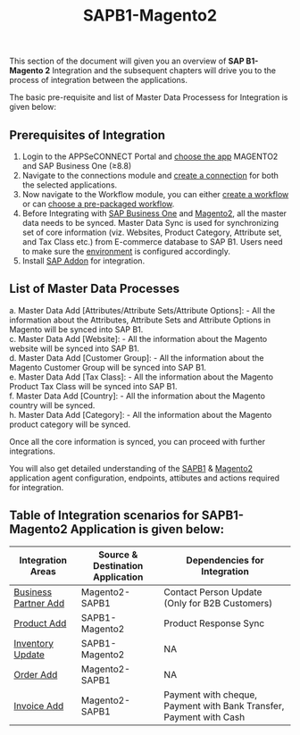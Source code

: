 ﻿---
title: "SAPB1-Magento2"
toc: true
tag: developers
category: "Integration"
deprecated: 
    url: "/processflow/overview-of-processflow"
    title: "Overview of ProcessFlow"
menus: 
    integration:
        title: "SAPB1-Magento2"
        icon: fa fa-wpexplorer
        identifier: sapbmagentointegration
---

This section of the document will given you an overview of **SAP B1- Magento 2** Integration and the subsequent chapters  will drive 
you to the process of integration between the applications.

The basic pre-requisite and list of Master Data Processess for Integration is given below: 

## Prerequisites of Integration

1.	Login to the APPSeCONNECT Portal and [choose the app](/getting%20started/configurations/#process-of-choosing-app) MAGENTO2 and SAP Business One (≥8.8)
2.	Navigate to the connections module and [create a connection](/getting%20started/configurations-for-integration/#configuring-connector-while-creating-connection) for both the selected applications.	
3.	Now navigate to the Workflow module, you can either [create a workflow](/workflow/steps-to-create-your-first-workflow/) or 
    can [choose a pre-packaged workflow](/workflow/steps-to-choose-your-workflow/).
4.	Before Integrating with [SAP Business One](/connectors/Sap-Business-One/) and [Magento2](/connectors/magento2/), all the master data needs to be synced. Master Data Sync is used 
    for synchronizing set of core information (viz. Websites, Product Category, Attribute set, and Tax Class etc.) from E-commerce database to SAP B1. Users need to make sure the [environment](/getting%20started/configurations-for-integration/#configuring-environment---agent-download--cloud-agent-configuration) is configured accordingly. 
5. Install [SAP Addon](/connectors/Sap-Business-Addon/) for integration.

## List of Master Data Processes

a.	Master Data Add [Attributes/Attribute Sets/Attribute Options]: - All the information about the Attributes, Attribute Sets and Attribute Options in Magento will be synced into SAP B1.                       
c.	Master Data Add [Website]: -  All the information about the Magento website will be synced into SAP B1.              
d.	Master Data Add [Customer Group]: - All the information about the Magento Customer Group will be synced into SAP B1.                
e.	Master Data Add [Tax Class]: - All the information about the Magento Product Tax Class will be synced into SAP B1.          
f.	Master Data Add [Country]: - All the information about the Magento country will be synced.   
h.  Master Data Add [Category]: - All the information about the Magento product category will be synced.              

Once all the core information is synced, you can proceed with further integrations. 

You will also get detailed understanding of the [SAPB1](/connectors/Sap-Business-One/) & [Magento2](/connectors/magento2/) application agent configuration, endpoints, attibutes and actions required for integration.

## Table of Integration scenarios for SAPB1-Magento2 Application is given below:

|Integration Areas|Source & Destination Application|Dependencies for Integration|
|---|-------------|---|
|[Business Partner Add](/integration/business-partneradd/)|Magento2-SAPB1|Contact Person Update (Only for B2B Customers)|
|[Product Add](/integration/productadd/)|SAPB1-Magento2|Product Response Sync|
|[Inventory Update](/integration/inventoryupdate/)|SAPB1-Magento2|NA|
|[Order Add](/integration/order-add/)|Magento2-SAPB1|NA|
|[Invoice Add](/integration/invoice-add/)|Magento2-SAPB1|Payment with cheque, Payment with Bank Transfer, Payment with Cash|



